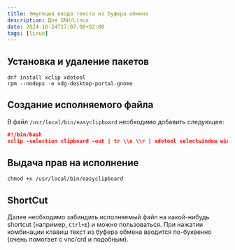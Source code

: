 ```yaml
---
title: Эмуляция ввода текста из буфера обмена
description: Для GNU/Linux
date: 2024-10-24T17:07:00+02:00
tags: [linux]
---
```

## Установка и удаление пакетов

```shell
dnf install xclip xdotool
rpm --nodeps -e xdg-desktop-portal-gnome
```

## Создание исполняемого файла

В файл `/usr/local/bin/easyclipboard` необходимо добавить следующее:

```json
#!/bin/bash
xclip -selection clipboard -out | tr \\n \\r | xdotool selectwindow windowfocus type --clearmodifiers --delay 25 --window %@ --file -
```

## Выдача прав на исполнение

```shell
chmod +x /usr/local/bin/easyclipboard
```

## ShortCut

Далее необходимо забиндить исполняемый файл на какой-нибудь shortcut (например, `Ctrl+E`) и можно пользоваться.
При нажатии комбинации клавиш текст из буфера обмена вводится по-буквенно (очень помогает с vnc/crd и подобным).
